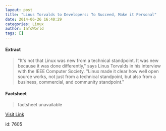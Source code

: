 ```yaml
---
layout: post
title: "Linus Torvalds to Developers: To Succeed, Make it Personal"
date: 2014-06-26 16:40:29
categories: Linux
author: InfoWorld
tags: []
---
```



#### Extract
>"It's not that Linux was new from a technical standpoint. It was new because it was done differently," says Linus Torvalds in his interview with the IEEE Computer Society. "Linux made it clear how well open source works, not just from a technical standpoint, but also from a business, commercial, and community standpoint."

#### Factsheet
>factsheet unavailable

[Visit Link](https://www.linux.com/news/enterprise/biz-enterprise/778373-linus-torvalds-to-developers-to-succeed-make-it-personal/)

id:    7605
